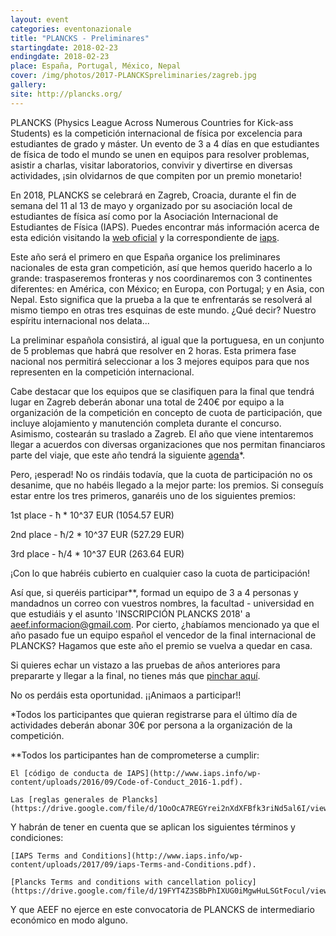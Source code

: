 ```yaml
---
layout: event
categories: eventonazionale
title: "PLANCKS - Preliminares"
startingdate: 2018-02-23
endingdate: 2018-02-23
place: España, Portugal, México, Nepal
cover: /img/photos/2017-PLANCKSpreliminaries/zagreb.jpg
gallery:
site: http://plancks.org/
---
```



PLANCKS (Physics League Across Numerous Countries for Kick-ass Students) es la competición internacional de física por excelencia para estudiantes de grado y máster. Un evento de 3 a 4 días en que estudiantes de física de todo el mundo se unen en equipos para resolver problemas, asistir a charlas, visitar laboratorios, convivir y divertirse en diversas actividades, ¡sin olvidarnos de que compiten por un premio monetario!

En 2018, PLANCKS se celebrará en Zagreb, Croacia, durante el fin de semana del 11 al 13 de mayo y organizado por su asociación local de estudiantes de física así como por la Asociación Internacional de Estudiantes de Física (IAPS). Puedes encontrar más información acerca de esta edición visitando la [web oficial](http://plancks.org/) y la correspondiente de [iaps](http://www.iaps.info/plancks/plancks-2018-in-zagreb).

Este año será el primero en que España organice los preliminares nacionales de esta gran competición, así que hemos querido hacerlo a lo grande: traspaseremos fronteras y nos coordinaremos con 3 continentes diferentes: en América, con México; en Europa, con Portugal; y en Asia, con Nepal. Esto significa que la prueba a la que te enfrentarás se resolverá al mismo tiempo en otras tres esquinas de este mundo. ¿Qué decir? Nuestro espíritu internacional nos delata...

La preliminar española consistirá, al igual que la portuguesa, en un conjunto de 5 problemas que habrá que resolver en 2 horas. Esta primera fase nacional nos permitirá seleccionar a los 3 mejores equipos para que nos representen en la competición internacional.

Cabe destacar que los equipos que se clasifiquen para la final que tendrá lugar en Zagreb deberán abonar una total de 240€ por equipo a la organización de la competición en concepto de cuota de participación, que incluye alojamiento y manutención completa durante el concurso. Asimismo, costearán su traslado a Zagreb. El año que viene intentaremos llegar a acuerdos con diversas organizaciones que nos permitan financiaros parte del viaje, que este año tendrá la siguiente [agenda](https://drive.google.com/file/d/1GwopBUeCOWjthDFtelpAnGXQxDeNcOXg/view)*. 

Pero, ¡esperad! No os rindáis todavía, que la cuota de participación no os desanime, que no habéis llegado a la mejor parte: los premios. Si conseguís estar entre los tres primeros, ganaréis uno de los siguientes premios:

1st place  - ħ * 10^37 EUR (1054.57 EUR)

2nd place  - ħ/2 * 10^37 EUR (527.29 EUR)

3rd place  - ħ/4 * 10^37 EUR (263.64 EUR)

¡Con lo que habréis cubierto en cualquier caso la cuota de participación!

Así que, si queréis participar**, formad un equipo de 3 a 4 personas y mandadnos un correo con vuestros nombres, la facultad - universidad en que estudiáis y el asunto 'INSCRIPCIÓN PLANCKS 2018' a aeef.informacion@gmail.com. Por cierto, ¿habíamos mencionado ya que el año pasado fue un equipo español el vencedor de la final internacional de PLANCKS? Hagamos que este año el premio se vuelva a quedar en casa.

Si quieres echar un vistazo a las pruebas de años anteriores para prepararte y llegar a la final, no tienes más que [pinchar aquí](http://international.plancks.at/what-is-plancks/example-problem-sets/). 

No os perdáis esta oportunidad. ¡¡Animaos a participar!!


*Todos los participantes que quieran registrarse para el último día de actividades deberán abonar 30€ por persona a la organización de la competición.

**Todos los participantes han de comprometerse a cumplir:

    El [código de conducta de IAPS](http://www.iaps.info/wp-content/uploads/2016/09/Code-of-Conduct_2016-1.pdf).
    
    Las [reglas generales de Plancks](https://drive.google.com/file/d/1OoOcA7REGYrei2nXdXFBfk3riNd5al6I/view).
    
  Y habrán de tener en cuenta que se aplican los siguientes términos y condiciones:
  
    [IAPS Terms and Conditions](http://www.iaps.info/wp-content/uploads/2017/09/iaps-Terms-and-Conditions.pdf).
    
    [Plancks Terms and conditions with cancellation policy](https://drive.google.com/file/d/19FYT4Z3SBbPhIXUG0iMgwHuLSGtFocul/view).
    
  Y que AEEF no ejerce en este convocatoria de PLANCKS de intermediario económico en modo alguno.

